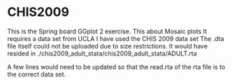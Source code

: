 # CHIS2009

This is the Spring board GGplot 2 exercise.
This about Mosaic plots
It requires a data set from UCLA
I have used the CHIS 2009 data set 
The .dta file itself could not be uploaded due to size restrictions.
It would have resided in ./chis2009_adult_stata/chis2009_adult_stata/ADULT.rta

A few lines would need to be updated so that the read.rta of the rta file is to the correct data set.
